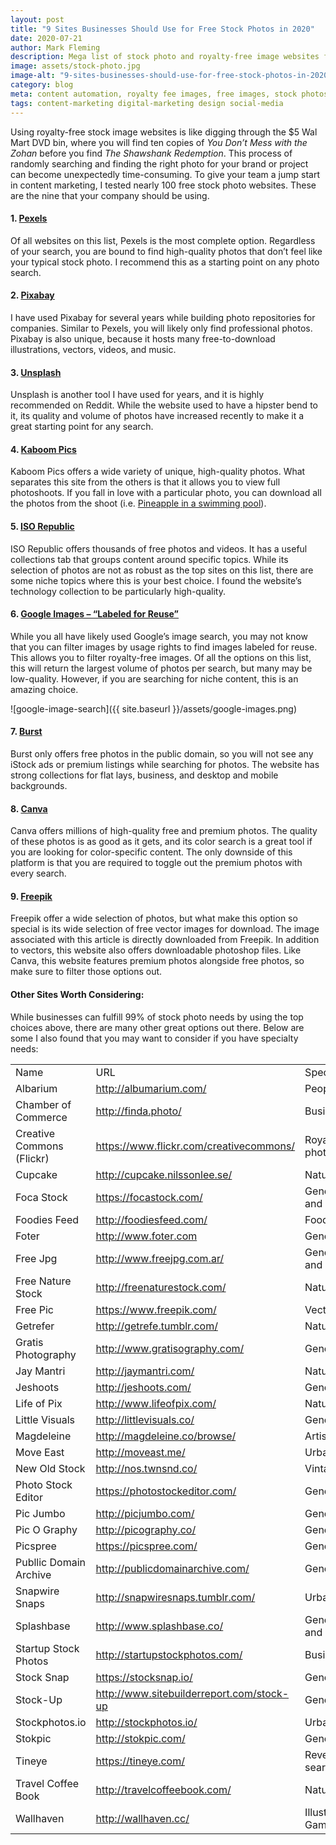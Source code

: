 ```yaml
---
layout: post
title: "9 Sites Businesses Should Use for Free Stock Photos in 2020"
date: 2020-07-21
author: Mark Fleming
description: Mega list of stock photo and royalty-free image websites for business and marketing use, including the nine best websites.
image: assets/stock-photo.jpg
image-alt: "9-sites-businesses-should-use-for-free-stock-photos-in-2020"
category: blog
meta: content automation, royalty fee images, free images, stock photos, pexels, pixabay, unsplash, kaboom pics, iso republic, google images, burst, freepik, canva 
tags: content-marketing digital-marketing design social-media
---
```


Using royalty-free stock image websites is like digging through the $5 Wal Mart DVD bin, where you will find ten copies of <i>You Don’t Mess with the Zohan</i> before you find <i>The Shawshank Redemption</i>. This process of randomly searching and finding the right photo for your brand or project can become unexpectedly time-consuming. To give your team a jump start in content marketing, I tested nearly 100 free stock photo websites. These are the nine that your company should be using.

#### 1. [Pexels]( http://www.pexels.com/)

Of all websites on this list, Pexels is the most complete option. Regardless of your search, you are bound to find high-quality photos that don’t feel like your typical stock photo. I recommend this as a starting point on any photo search.

#### 2. [Pixabay](http://pixabay.com/)

I have used Pixabay for several years while building photo repositories for companies. Similar to Pexels, you will likely only find professional photos. Pixabay is also unique, because it hosts many free-to-download illustrations, vectors, videos, and music. 

#### 3. [Unsplash](https://unsplash.com/)

Unsplash is another tool I have used for years, and it is highly recommended on Reddit. While the website used to have a hipster bend to it, its quality and volume of photos have increased recently to make it a great starting point for any search. 

#### 4. [Kaboom Pics]( http://kaboompics.com/)

Kaboom Pics offers a wide variety of unique, high-quality photos. What separates this site from the others is that it allows you to view full photoshoots. If you fall in love with a particular photo, you can download all the photos from the shoot (i.e. [Pineapple in a swimming pool]( https://kaboompics.com/photoshoot/pineapple-in-a-swimming-pool)).

#### 5. [ISO Republic](http://isorepublic.com/)

ISO Republic offers thousands of free photos and videos. It has a useful collections tab that groups content around specific topics. While its selection of photos are not as robust as the top sites on this list, there are some niche topics where this is your best choice. I found the website’s technology collection to be particularly high-quality.

#### 6. [Google Images – “Labeled for Reuse”](https://www.google.com/imghp)

While you all have likely used Google’s image search, you may not know that you can filter images by usage rights to find images labeled for reuse. This allows you to filter royalty-free images. Of all the options on this list, this will return the largest volume of photos per search, but many may be low-quality. However, if you are searching for niche content, this is an amazing choice.

![google-image-search]({{ site.baseurl }}/assets/google-images.png)

#### 7. [Burst](https://burst.shopify.com/)

Burst only offers free photos in the public domain, so you will not see any iStock ads or premium listings while searching for photos. The website has strong collections for flat lays, business, and desktop and mobile backgrounds.

#### 8. [Canva]( https://www.canva.com/photos/)

Canva offers millions of high-quality free and premium photos. The quality of these photos is as good as it gets, and its color search is a great tool if you are looking for color-specific content. The only downside of this platform is that you are required to toggle out the premium photos with every search.

#### 9. [Freepik]( https://www.freepik.com/)

Freepik offer a wide selection of photos, but what make this option so special is its wide selection of free vector images for download. The image associated with this article is directly downloaded from Freepik. In addition to vectors, this website also offers downloadable photoshop files. Like Canva, this website features premium photos alongside free photos, so make sure to filter those options out.

#### Other Sites Worth Considering:

While businesses can fulfill 99% of stock photo needs by using the top choices above, there are many other great options out there. Below are some I also found that you may want to consider if you have specialty needs:

|                           |                                           |                          | 
|---------------------------|-------------------------------------------|--------------------------| 
| Name                      | URL                                       | Specialty                | 
| Albarium                  | <http://albumarium.com/>                    | People                   | 
| Chamber of Commerce       | <http://finda.photo/>                       | Business                 | 
| Creative Commons (Flickr) | <https://www.flickr.com/creativecommons/>   | Royalty-free photos      | 
| Cupcake                   | <http://cupcake.nilssonlee.se/>             | Nature, Urban            | 
| Foca Stock                | <https://focastock.com/>                    | General Photo and Video  | 
| Foodies Feed              | <http://foodiesfeed.com/>                   | Food                     | 
| Foter                     | <http://www.foter.com>                      | General Photo            | 
| Free Jpg                  | <http://www.freejpg.com.ar/>                | General Photo and Video  | 
| Free Nature Stock         | <http://freenaturestock.com/>               | Nature                   | 
| Free Pic                  | <https://www.freepik.com/>                  | Vector Images            | 
| Getrefer                  | <http://getrefe.tumblr.com/>                | Nature                   | 
| Gratis Photography        | <http://www.gratisography.com/>             | General Photo            | 
| Jay Mantri                | <http://jaymantri.com/>                     | Nature                   | 
| Jeshoots                  | <http://jeshoots.com/>                      | General Photo            | 
| Life of Pix               | <http://www.lifeofpix.com/>                 | Nature, Urban            | 
| Little Visuals            | <http://littlevisuals.co/>                  | General Photo            | 
| Magdeleine                | <http://magdeleine.co/browse/>              | Artistic                 | 
| Move East                 | <http://moveast.me/>                        | Urban                    | 
| New Old Stock             | <http://nos.twnsnd.co/>                     | Vintage                  | 
| Photo Stock Editor        | <https://photostockeditor.com/>             | General Photo            | 
| Pic Jumbo                 | <http://picjumbo.com/>                      | General Photo            | 
| Pic O Graphy              | <http://picography.co/>                     | General Photo            | 
| Picspree                  | <https://picspree.com/>                     | General Photo            | 
| Publlic Domain Archive    | <http://publicdomainarchive.com/>           | General Photo            | 
| Snapwire Snaps            | <http://snapwiresnaps.tumblr.com/>          | Urban                    | 
| Splashbase                | <http://www.splashbase.co/>                 | General Photo and Video  | 
| Startup Stock Photos      | <http://startupstockphotos.com/>            | Business                 | 
| Stock Snap                | <https://stocksnap.io/>                     | General Photo            | 
| Stock-Up                  | <http://www.sitebuilderreport.com/stock-up> | General Photo            | 
| Stockphotos.io            | <http://stockphotos.io/>                    | Urban                    | 
| Stokpic                   | <http://stokpic.com/>                       | General Photo            | 
| Tineye                    | <https://tineye.com/>                       | Reverse image search     | 
| Travel Coffee Book        | <http://travelcoffeebook.com/>              | Nature                   | 
| Wallhaven                 | <http://wallhaven.cc/>                      | Illustration/Video Games | 

